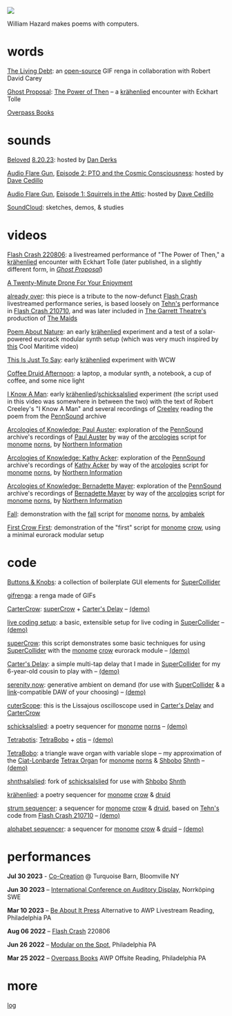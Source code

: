[![](header.png)](index.html)

William Hazard makes poems with computers.

# words

[The Living Debt](https://gifrenga.co): an [open-source]((https://github.com/williamthazard/gifrenga)) GIF renga in collaboration with Robert David Carey

[Ghost Proposal](https://ghostproposal.com/): [The Power of Then](https://ghostproposal.com/William-Hazard) – a [krähenlied](https://github.com/williamthazard/krahenlied) encounter with Eckhart Tolle

[Overpass Books](https://overpassbooks.org/)

# sounds

[Beloved](https://beloved.wtf) [8.20.23](https://www.mixcloud.com/belovedwtf/beloved-radio-dan-derks-82023/): hosted by [Dan Derks](http://dndrks.com/)

[Audio Flare Gun](https://audioflaregun.com), [Episode 2: PTO and the Cosmic Consciousness](https://audioflaregun.com/2023/06/18/the-pto-show/): hosted by [Dave Cedillo](http://davidcedillo.com/)

[Audio Flare Gun](https://audioflaregun.com), [Episode 1: Squirrels in the Attic](https://audioflaregun.com/2023/02/26/episode-one-squirrels-in-the-attic/): hosted by [Dave Cedillo](http://davidcedillo.com/)

[SoundCloud](https://soundcloud.com/user-246275786): sketches, demos, & studies

# videos

[Flash Crash 220806](https://www.youtube.com/watch?v=MMg-zyYMmNk&t=99s): a livestreamed performance of "The Power of Then," a [krähenlied](https://github.com/williamthazard/krahenlied) encounter with Eckhart Tolle (later published, in a slightly different form, in [*Ghost Proposal*](https://ghostproposal.com/))

[A Twenty-Minute Drone For Your Enjoyment](https://youtu.be/Ny-4Mpasj4A?si=dxj0RYzoo-V1PxAK)

[already over](https://youtu.be/hIXeSZBBOPQ?si=cbG1I6O1LnrGSU7u): this piece is a tribute to the now-defunct [Flash Crash](https://flashcrash.net/) livestreamed performance series, is based loosely on [Tehn's](https://nnnnnnnn.co/) performance in [Flash Crash 210710](https://www.youtube.com/watch?v=TkH8jxItXbw&list=PLDeicGW8SQOwVdHDQkhUoDkCS67VDRVAd&index=17&t=1214s), and was later included in [The Garrett Theatre's](https://garrettheatre.com/garret) production of [The Maids](https://garrettheatre.com/maids)

[Poem About Nature](https://youtu.be/u7vDNAGMIUw?si=74mnnTGhE_wEkcDm): an early [krähenlied](https://github.com/williamthazard/krahenlied) experiment and a test of a solar-powered eurorack modular synth setup (which was very much inspired by [this](https://www.youtube.com/watch?v=tqNeWYIg-78) Cool Maritime video)

[This Is Just To Say](https://youtu.be/pLqNLp-24PA?si=vxyn_TRAa4ZX2SYM): early [krähenlied](https://github.com/williamthazard/krahenlied) experiment with WCW

[Coffee Druid Afternoon](https://youtu.be/Iqig0TRCraw?si=_vRdEcILZNkPmXQ-): a laptop, a modular synth, a notebook, a cup of coffee, and some nice light

[I Know A Man](https://youtu.be/zM1yy7VJ97s?si=seAHnPtt-pPRWrhH): early [krähenlied](https://github.com/williamthazard/krahenlied)/[schicksalslied](https://github.com/williamthazard/schicksalslied) experiment (the script used in this video was somewhere in between the two) with the text of Robert Creeley's "I Know A Man" and several recordings of [Creeley](https://writing.upenn.edu/pennsound/x/Creeley.php) reading the poem from the [PennSound](https://writing.upenn.edu/pennsound/) archive

[Arcologies of Knowledge: Paul Auster](https://youtu.be/grhgm8Oy1ds?si=lB3xNA4VR7jn_4O6): exploration of the [PennSound](https://writing.upenn.edu/pennsound/) archive's recordings of [Paul Auster](https://writing.upenn.edu/pennsound/x/Auster.php) by way of the [arcologies](https://github.com/northern-information/arcologies) script for [monome](https://monome.org/) [norns](https://monome.org/docs/norns/), by [Northern Information](https://nor.the-rn.info/)

[Arcologies of Knowledge: Kathy Acker](https://youtu.be/FI2juaXGxtU?si=SkaJZpjTyX_ejC-R): exploration of the [PennSound](https://writing.upenn.edu/pennsound/) archive's recordings of [Kathy Acker](https://writing.upenn.edu/pennsound/x/Acker.php) by way of the [arcologies](https://github.com/northern-information/arcologies) script for [monome](https://monome.org/) [norns](https://monome.org/docs/norns/), by [Northern Information](https://nor.the-rn.info/)

[Arcologies of Knowledge: Bernadette Mayer](https://youtu.be/zHRq18T92RU?si=Qt0ifSClCiJWycKU): exploration of the [PennSound](https://writing.upenn.edu/pennsound/) archive's recordings of [Bernadette Mayer](https://writing.upenn.edu/pennsound/x/Mayer.php) by way of the [arcologies](https://github.com/northern-information/arcologies) script for [monome](https://monome.org/) [norns](https://monome.org/docs/norns/), by [Northern Information](https://nor.the-rn.info/)

[Fall](https://youtu.be/jlLMY8Xa_dk?si=98w2GIM8zptwiGR2): demonstration with the [fall](https://norns.community/fall) script for [monome](https://monome.org/) [norns](https://monome.org/docs/norns/), by [ambalek](https://norns.community/author#ambalek)

[First Crow First](https://youtu.be/vuEUNN_ldO4?si=iv9JC7RV_cozjNMl): demonstration of the "first" script for [monome](https://monome.org/) [crow](https://monome.org/docs/crow/), using a minimal eurorack modular setup

# code

[Buttons & Knobs](https://github.com/williamthazard/buttonsandknobs): a collection of boilerplate GUI elements for [SuperCollider](https://supercollider.github.io/)

[gifrenga](https://github.com/williamthazard/gifrenga): a renga made of GIFs

[CarterCrow](https://github.com/williamthazard/CarterCrow): [superCrow](https://github.com/williamthazard/superCrow) + [Carter's Delay](https://github.com/williamthazard/carters_delay) – [(demo)](https://youtu.be/kug6KvzDDHM?si=MBmOlZmsCm0iQbWw)

[live coding setup](https://github.com/williamthazard/livecodingsetup): a basic, extensible setup for live coding in [SuperCollider](https://supercollider.github.io/) – [(demo)](https://youtu.be/ZcRCgjZ5itE?si=jFGIOVZmfKoj9fRz)

[superCrow](https://github.com/williamthazard/superCrow): this script demonstrates some basic techniques for using [SuperCollider](https://supercollider.github.io/) with the [monome](https://monome.org/) [crow](https://monome.org/docs/crow/) eurorack module – [(demo)](https://youtu.be/BMHdnqww_qA?si=HfZomteXiRKOpY-0)

[Carter's Delay](https://github.com/williamthazard/carters_delay): a simple multi-tap delay that I made in [SuperCollider](https://supercollider.github.io/) for my 6-year-old cousin to play with – [(demo)](https://youtu.be/Gfyy2SylVmk?si=ly2gkSRpXqS_pnIH)

[serenity now](https://github.com/williamthazard/serenitynow): generative ambient on demand (for use with [SuperCollider](https://supercollider.github.io/) & a [link](https://www.ableton.com/en/link/)-compatible DAW of your choosing) – [(demo)](https://youtu.be/Vqi5t2i2KUc?si=jpBVzsMdr-X1UKqT)

[cuterScope](https://github.com/williamthazard/cuterScope): this is the Lissajous oscilloscope used in [Carter's Delay](https://github.com/williamthazard/carters_delay) and [CarterCrow](https://github.com/williamthazard/CarterCrow)

[schicksalslied](https://github.com/williamthazard/schicksalslied): a poetry sequencer for [monome](https://monome.org/) [norns](https://monome.org/docs/norns/) – [(demo)](https://youtu.be/4mNc-Wnsye4?si=KW7e75r93dwhMFsN)

[Tetrabotis](https://github.com/williamthazard/Tetrabotis): [TetraBobo](https://github.com/williamthazard/TetraBobo) + [otis](https://github.com/justmat/otis) – [(demo)](https://youtu.be/wqTQ7xwg5CI?si=gLYxCCytNgPeCcHw)

[TetraBobo](https://github.com/williamthazard/TetraBobo): a triangle wave organ with variable slope – my approximation of the [Ciat-Lonbarde](https://www.ciat-lonbarde.net/ciat-lonbarde/index.html) [Tetrax Organ](https://www.ciat-lonbarde.net/ciat-lonbarde/tetrax/index.html) for [monome](https://monome.org/) [norns](https://monome.org/docs/norns/) & [Shbobo](https://www.ciat-lonbarde.net/shbobo/index.html) [Shnth](https://patch-point.com/en-us/products/shbobo-shnth) – [(demo)](https://soundcloud.com/user-246275786/tetrabobo-study-01?si=fb10c7c9ac7b4b5ba53830effc8baaed&utm_source=clipboard&utm_medium=text&utm_campaign=social_sharing)

[shnthsalslied](https://github.com/williamthazard/shnthsalslied): fork of [schicksalslied](https://github.com/williamthazard/schicksalslied) for use with [Shbobo](https://www.ciat-lonbarde.net/shbobo/index.html) [Shnth](https://patch-point.com/en-us/products/shbobo-shnth)

[krähenlied](https://github.com/williamthazard/krahenlied): a poetry sequencer for [monome](https://monome.org/) [crow](https://monome.org/docs/crow/) & [druid](https://monome.org/docs/crow/druid/)

[strum sequencer](https://github.com/williamthazard/jf-strum-sequencer): a sequencer for [monome](https://monome.org/) [crow](https://monome.org/docs/crow/) & [druid](https://monome.org/docs/crow/druid/), based on [Tehn's](https://nnnnnnnn.co/) code from [Flash Crash 210710](https://www.youtube.com/watch?v=TkH8jxItXbw&list=PLDeicGW8SQOwVdHDQkhUoDkCS67VDRVAd&index=17&t=1214s) – [(demo)](https://youtu.be/hIXeSZBBOPQ?si=cbG1I6O1LnrGSU7u)

[alphabet sequencer](https://github.com/williamthazard/alphabetsequencer): a sequencer for [monome](https://monome.org/) [crow](https://monome.org/docs/crow/) & [druid](https://monome.org/docs/crow/druid/) – [(demo)](https://soundcloud.com/user-246275786/all-our-affairs)

# performances

**Jul 30 2023** - [Co-Creation](https://allevents.in/bloomeville/co-creation-episode-ii/10000658634472437?ref=past-event-page) @ Turquoise Barn, Bloomville NY 

**Jun 30 2023** – [International Conference on Auditory Display](https://icad2023.icad.org/), Norrköping SWE

**Mar 10 2023** – [Be About It Press](https://www.beaboutitpress.com/) Alternative to AWP Livestream Reading, Philadelphia PA

**Aug 06 2022** – [Flash Crash](https://flashcrash.net/) 220806

**Jun 26 2022** – [Modular on the Spot](https://xpn.org/2021/10/20/modular-on-the-spot-modular-synthesis-picnic/), Philadelphia PA

**Mar 25 2022** – [Overpass Books](https://overpassbooks.org/) AWP Offsite Reading, Philadelphia PA

# more

[log](/log)  